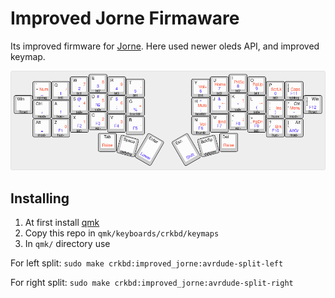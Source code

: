 # Improved Jorne Firmaware 

Its improved firmware for [Jorne](https://github.com/joric/jorne).
Here used newer oleds API, and improved keymap.

![](km.jpg)

## Installing
1. At first install [qmk](https://qmk.fm/)
2. Copy this repo in `qmk/keyboards/crkbd/keymaps`
3. In `qmk/` directory use

For left split:
```sudo make crkbd:improved_jorne:avrdude-split-left```

For right split:
```sudo make crkbd:improved_jorne:avrdude-split-right```
